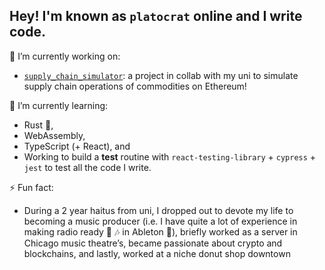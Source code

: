 ## Hey! I'm known as `platocrat` online and I write code. 


<!--
**platocrat/platocrat** is a ✨ _special_ ✨ repository because its `README.md` (this file) appears on your GitHub profile.

Here are some ideas to get you started:

- 🔭 I’m currently working on ...
- 🌱 I’m currently learning ...
- 👯 I’m looking to collaborate on ...
- 🤔 I’m looking for help with ...
- 💬 Ask me about ...
- 📫 How to reach me: ...
- 😄 Pronouns: ...
- ⚡ Fun fact: ...
-->

🔭 I’m currently working on:
- [`supply_chain_simulator`](https://github.com/orangewit3/supply_chain_simulator): a project in collab with my uni to simulate supply chain operations of commodities on Ethereum! 

🌱 I’m currently learning:
- Rust 🦀,
- WebAssembly, 
- TypeScript (+ React), and
- Working to build a **test** routine with `react-testing-library` + `cypress` + `jest` to test all the code I write.

⚡ Fun fact: 
- During a 2 year haitus from uni, I dropped out to devote my life to becoming a music producer (i.e. I have quite a lot of experience in making radio ready 🎼 🎶 in Ableton 💽), briefly worked as a server in Chicago music theatre’s, became passionate about crypto and blockchains, and lastly, worked at a niche donut shop downtown
